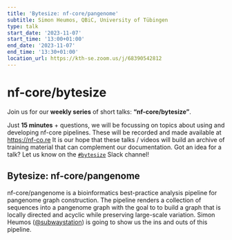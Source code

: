 ```yaml
---
title: 'Bytesize: nf-core/pangenome'
subtitle: Simon Heumos, QBiC, University of Tübingen
type: talk
start_date: '2023-11-07'
start_time: '13:00+01:00'
end_date: '2023-11-07'
end_time: '13:30+01:00'
location_url: https://kth-se.zoom.us/j/68390542812
---
```


# nf-core/bytesize

Join us for our **weekly series** of short talks: **“nf-core/bytesize”**.

Just **15 minutes** + questions, we will be focussing on topics about using and developing nf-core pipelines.
These will be recorded and made available at <https://nf-co.re>
It is our hope that these talks / videos will build an archive of training material that can complement our documentation. Got an idea for a talk? Let us know on the [`#bytesize`](https://nfcore.slack.com/channels/bytesize) Slack channel!

## Bytesize: nf-core/pangenome

nf-core/pangenome is a bioinformatics best-practice analysis pipeline for pangenome graph construction. The pipeline renders a collection of sequences into a pangenome graph with the goal to to build a graph that is locally directed and acyclic while preserving large-scale variation. Simon Heumos ([@subwaystation](https://github.com/subwaystation)) is going to show us the ins and outs of this pipeline.
